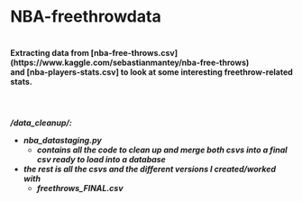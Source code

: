 <h1>NBA-freethrowdata<h1>
<h4>Extracting data from [nba-free-throws.csv](https://www.kaggle.com/sebastianmantey/nba-free-throws) <br>
and [nba-players-stats.csv]<https://www.kaggle.com/drgilermo/nba-players-stats> to 
look at some interesting freethrow-related stats.</h4>

<br><h5>/data_cleanup/:
  
* nba_datastaging.py 
  * contains all the code to clean up and merge both csvs into a final csv ready to load into a database
* the rest is all the csvs and the different versions I created/worked with
  * **freethrows_FINAL.csv** 
